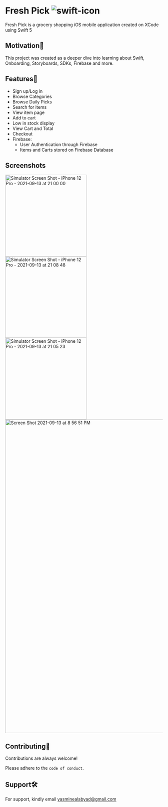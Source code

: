 # Fresh Pick  ![swift-icon](https://img.shields.io/badge/Swift-FA7343?style=for-the-badge&logo=swift&logoColor=white)
Fresh Pick is a grocery shopping iOS mobile application created on XCode using Swift 5

## Motivation💪
This project was created as a deeper dive into learning about Swift, Onboarding, Storyboards, SDKs, Firebase and more.

## Features🌟
- Sign up/Log in
- Browse Categories
- Browse Daily Picks
- Search for items
- View item page
- Add to cart
- Low in stock display
- View Cart and Total
- Checkout
- Firebase: 
    - User Authentication through Firebase
    - Items and Carts stored on Firebase Database

## Screenshots

<img width="260" alt="Simulator Screen Shot - iPhone 12 Pro - 2021-09-13 at 21 00 00" src="https://github.com/yasmine-ashraf/freshpick/assets/106534619/71c866f5-568c-4d13-aa92-bc6232b02553">
<img width="260" alt="Simulator Screen Shot - iPhone 12 Pro - 2021-09-13 at 21 08 48" src="https://github.com/yasmine-ashraf/freshpick/assets/106534619/9bec0d2a-cc14-470e-9a2b-85f21d32d695">
<img width="260" alt="Simulator Screen Shot - iPhone 12 Pro - 2021-09-13 at 21 05 23" src="https://github.com/yasmine-ashraf/freshpick/assets/106534619/d6477c18-47ba-4cf4-af7d-e4eb86462a9b">

<img width="1000" alt="Screen Shot 2021-09-13 at 8 56 51 PM" src="https://github.com/yasmine-ashraf/freshpick/assets/106534619/63e55047-0d9d-4c68-80ef-2332454ac556">

## Contributing🤝

Contributions are always welcome!

Please adhere to the `code of conduct`.

## Support🛠 

For support, kindly email yasminealabyad@gmail.com 
